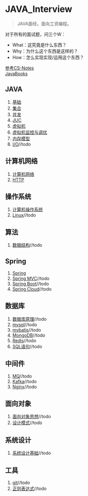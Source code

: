 # JAVA_Interview  

> JAVA面经，面向工资编程。

对于所有的面试题，问三个W：  
- What：这究竟是什么东西？
- Why：为什么这个东西是这样的？
- How：怎么实现实现/运用这个东西？

[参考CS-Notes](https://github.com/CyC2018/CS-Notes)   
[JavaBooks](https://github.com/DreamCats/JavaBooks)   


## JAVA 
1. [基础](https://github.com/YZcxy/JAVA_Interview/blob/main/JAVA/%E5%9F%BA%E7%A1%80.md)   
2. [集合](https://github.com/YZcxy/JAVA_Interview/blob/main/JAVA/%E9%9B%86%E5%90%88.md)    
3. [并发](https://github.com/YZcxy/JAVA_Interview/blob/main/JAVA/%E5%B9%B6%E5%8F%91.md)   
4. [JUC](https://github.com/YZcxy/JAVA_Interview/blob/main/JAVA/JUC.md)   
5. [虚拟机](https://github.com/YZcxy/JAVA_Interview/blob/main/JAVA/%E8%99%9A%E6%8B%9F%E6%9C%BA.md)   
6. [虚拟机监控与调优](https://github.com/YZcxy/JAVA_Interview/blob/main/JAVA/%E8%99%9A%E6%8B%9F%E6%9C%BA%E7%9B%91%E6%8E%A7%E4%B8%8E%E8%B0%83%E4%BC%98.md)  
7. [内存模型](https://github.com/YZcxy/JAVA_Interview/blob/main/JAVA/%E5%86%85%E5%AD%98%E6%A8%A1%E5%9E%8B.md)   
8. [I/O]()//todo   

## 计算机网络  
1. [计算机网络](https://github.com/YZcxy/JAVA_Interview/blob/main/%E8%AE%A1%E7%AE%97%E6%9C%BA%E7%BD%91%E7%BB%9C%E7%9F%A5%E8%AF%86/%E8%AE%A1%E7%AE%97%E6%9C%BA%E7%BD%91%E7%BB%9C%E7%9F%A5%E8%AF%86.md)    
3. [HTTP](https://github.com/YZcxy/JAVA_Interview/blob/main/%E8%AE%A1%E7%AE%97%E6%9C%BA%E7%BD%91%E7%BB%9C%E7%9F%A5%E8%AF%86/HTTP.md)      

## 操作系统 
1. [计算机操作系统](https://github.com/YZcxy/JAVA_Interview/blob/main/%E6%93%8D%E4%BD%9C%E7%B3%BB%E7%BB%9F/%E8%AE%A1%E7%AE%97%E6%9C%BA%E6%93%8D%E4%BD%9C%E7%B3%BB%E7%BB%9F.md)    
2. [Linux]()//todo   

## 算法  
1. [数据结构]()//todo   

## Spring  
1. [Spring](https://github.com/YZcxy/JAVA_Interview/blob/main/Spring/Spring.md)  
2. [Spring MVC]()//todo   
3. [Spring Boot]()//todo   
4. [Spring Cloud]()//todo   

## 数据库    
1. [数据库原理]()//todo   
2. [mysql]()//todo   
3. [mybatis]()//todo   
4. [MongoDB]()//todo   
5. [Redis]()//todo   
6. [SQL语句]()//todo   

## 中间件  
1. [MQ]()//todo   
2. [Kafka]()//todo   
3. [Nginx]()//todo   

## 面向对象  
1. [面向对象思想]()//todo   
2. [设计模式]()//todo   

## 系统设计  
1. [系统设计基础]()//todo   

## 工具
1. [git]()//todo   
2. [正则表达式]()//todo   
